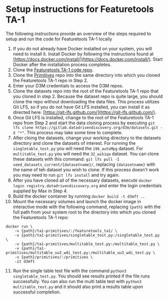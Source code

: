 # Setup instructions for Featuretools TA-1

The following instructions provide an overview of the steps required to setup and run
the code for Featuretools TA-1 locally

1. If you do not already have Docker installed on your system, you will need to install it. Install Docker by following the instructions found at [https://docs.docker.com/install/](https://docs.docker.com/install/). Start Docker after the installation process completes.
2. Clone the [Featuretools TA-1 code repo](https://github.com/Featuretools/ta1-primitives).
3. Clone the [Primitives](https://gitlab.com/kmax12/primitives) repo into the same directory into which you cloned the Featuretools TA-1 repo in Step 2. 
4. Enter your D3M credentials to access the D3M repos.
5. Clone the datasets repo into the root of the Featuretools TA-1 repo that you cloned in step 2. Because the dataset repo is quite large, you should clone the repo without downloading the data files. This process utilizes Git LFS, so if you do not have Git LFS installed, you can install it as directed here: [https://git-lfs.github.com/](https://git-lfs.github.com/).
6. Once Git LFS is installed, change to the root of the Featuretools TA-1 repo from Step 2 and start the data cloning process by executing `git lfs clone https://gitlab.datadrivendiscovery.org/d3m/datasets.git -X "*"`. This process may take some time to complete.
7. After cloing the datasets, change your working directory to the datasets directory and clone the datasets of interest. For running the `singletable_test.py` you will need the `196_autoMpg` dataset. For `multitable_text.py` you will need the `32_wikiqa` dataset. You can clone these datasets with this command: `git lfs pull -I seed_datasets_current/{datasetname}/`, replacing `{datasetname}` with the name of teh dataset you wish to clone. If this process doesn't work you may need to run `git lfs install` and try again.
8. After you have cloned all of the necessary datasets, execute `docker login registry.datadrivendiscovery.org` and enter the login credentials supplied by Max in Step 4.
9. Build the docker container by running `docker build -t d3mft .`.
10. Mount the necessary volumes and launch the docker image in interactive mode with the following command, replacing `{path}` with the full path from your system root to the directory into which you cloned the Featuretools TA-1 repo:
```
docker run \
    -v {path}/ta1-primitives/:/featuretools_ta1/ \
    -v {path}/ta1-primitives/singletable_test.py:/singletable_test.py \
    -v {path}/ta1-primitives/multitable_test.py:/multitable_test.py \
    -v {path}/ta1-primitives/multitable_uu3_wdi_test.py:/multitable_uu3_wdi_test.py \
    -v {path}/primitives/:/primitives \
    -it d3mft
```

11. Run the single table test file with the command `python3 singletable_test.py`. You should see results printed if the file runs successfully. You can also run the multi table test with `python3 multitable_test.py` and it should also print a results table upon successful completion.